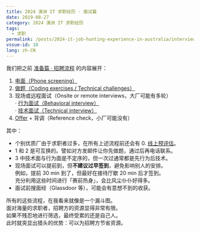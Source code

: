 ```yaml
---
title: 2024 澳洲 IT 求职经历 · 面试篇
date: 2019-08-27
category: 2024 澳洲 IT 求职经历
tags:
  - 求职
permalink: /posts/2024-it-job-hunting-experience-in-australia/interviews
vssue-id: 10
lang: zh-CN
---
```


我们把之前 [准备篇 · 招聘流程](../1-preparation/0-recruitment-process.md) 的内容展开：

1. [电面（Phone screening）](./1-phone-screening.md)
2. [做题（Coding exercises / Technical challenges）](./2-coding-exercises.md)
3. 现场或远程面试（Onsite or remote interviews，大厂可能有多轮）  
  · [行为面试（Behavioral interview）](./3_1-behavioral-interview.md)  
  · [技术面试（Technical interview）](./3_2-technical-interview.md)
4. [Offer](../4-offer/index.md) + 背调（Reference check，小厂可能没有）

其中：

* 个别优质厂由于求职者过多，在所有上述流程前还会有 0. [线上预评估](./0-online-assessments.md)。
* 1 和 2 是可互换的。譬如对方发邮件让你先做题，通过后再电话联系。
* 3 中技术面与行为面是不定序的，但一次过通常都是先行为后技术。
* 现场面试可以提前到，但**不建议过早签到**，避免影响别人的安排。  
  例如，提前 30 min 到了，但最好在接待厅歇 20 min 后才签到。  
  充分利用这些时间进行「赛前热身」，会比风尘仆仆好得多。
* 面试前搜面经（Glassdoor 等），可能会有意想不到的收获。

所有的这些流程，在我看来就像是一个漏斗图。  
面对海量的求职者，招聘方的资源显得非常有限。  
如果不残忍地进行筛选，最终受累的还是自己人。  
此时就突显出猎头的优势：可以为招聘方节省资源。

